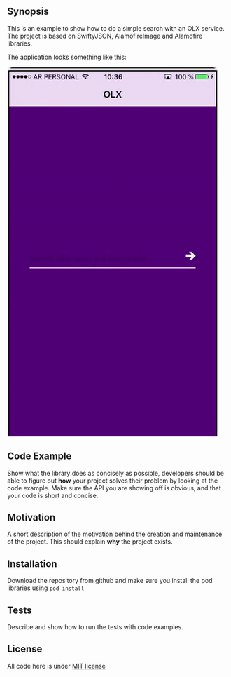 ## Synopsis

This is an example to show how to do a simple search with an OLX service.
The project is based on SwiftyJSON, AlamofireImage and Alamofire libraries.

The application looks something like this:

![Empty field gif](https://raw.githubusercontent.com/loucimj/SearchOLX/master/gifs/empty_field.gif)

## Code Example

Show what the library does as concisely as possible, developers should be able to figure out **how** your project solves their problem by looking at the code example. Make sure the API you are showing off is obvious, and that your code is short and concise.

## Motivation

A short description of the motivation behind the creation and maintenance of the project. This should explain **why** the project exists.

## Installation

Download the repository from github and make sure you install the pod libraries using `pod install`

## Tests

Describe and show how to run the tests with code examples.


## License

All code here is under [MIT license](https://opensource.org/licenses/MIT)

